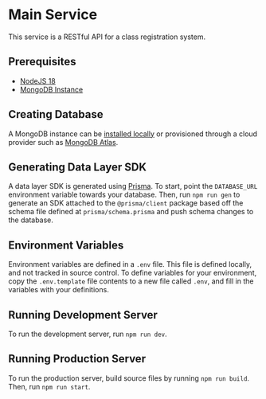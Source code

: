 # Main Service

This service is a RESTful API for a class registration system.

## Prerequisites

- [NodeJS 18](https://nodejs.org)
- [MongoDB Instance](#creating-database)

## Creating Database

A MongoDB instance can be [installed locally](https://www.mongodb.com/docs/manual/installation/) or provisioned through a cloud provider such as [MongoDB Atlas](https://www.mongodb.com/docs/atlas/getting-started/).

## Generating Data Layer SDK

A data layer SDK is generated using [Prisma](https://www.prisma.io/). To start, point the `DATABASE_URL` environment variable towards your database. Then, run `npm run gen` to generate an SDK attached to the `@prisma/client` package based off the schema file defined at `prisma/schema.prisma` and push schema changes to the database.

## Environment Variables

Environment variables are defined in a `.env` file. This file is defined locally, and not tracked in source control. To define variables for your environment, copy the `.env.template` file contents to a new file called `.env`, and fill in the variables with your definitions.

## Running Development Server

To run the development server, run `npm run dev`.

## Running Production Server

To run the production server, build source files by running `npm run build`. Then, run `npm run start`.
